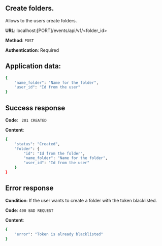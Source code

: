 ## Create folders.
Allows to the users create folders.

**URL**: localhost:[PORT]/events/api/v1/<folder_id>

**Method**: `POST`

**Authentication**: Required

## Application data:
```bash
{
    "name_folder": "Name for the folder",
    "user_id": "Id from the user"
}
```

## Success response
**Code**: ` 201 CREATED`

**Content**:
```bash
{
    "status": "Created",
    "folder": {
        "id": "Id from the folder",
        "name_folder": "Name for the folder",
        "user_id": "Id from the user"
    }
}
```

## Error response
**Condition**: If the user wants to create a folder with the token blacklisted.

**Code**: `400 BAD REQUEST`

**Content**:
```bash
{
    "error": "Token is already blacklisted"
}
```